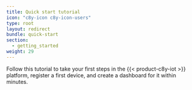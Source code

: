 ```yaml
---
title: Quick start tutorial
icon: "c8y-icon c8y-icon-users"
type: root
layout: redirect
bundle: quick-start
section:
  - getting_started
weight: 29
---
```


Follow this tutorial to take your first steps in the {{< product-c8y-iot >}} platform, register a first device, and create a dashboard for it within minutes.

